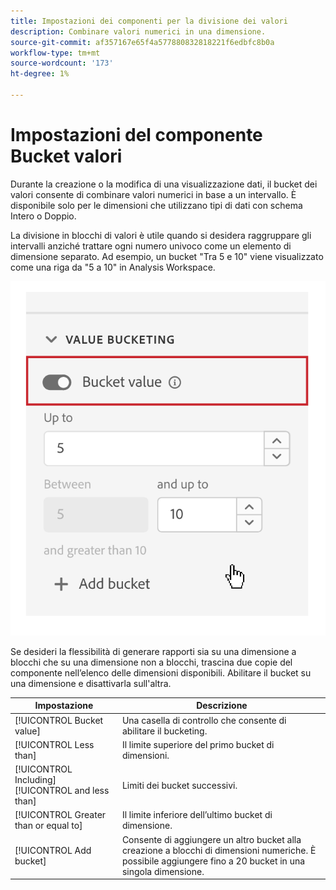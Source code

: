 ```yaml
---
title: Impostazioni dei componenti per la divisione dei valori
description: Combinare valori numerici in una dimensione.
source-git-commit: af357167e65f4a577880832818221f6edbfc8b0a
workflow-type: tm+mt
source-wordcount: '173'
ht-degree: 1%

---
```



# Impostazioni del componente Bucket valori

Durante la creazione o la modifica di una visualizzazione dati, il bucket dei valori consente di combinare valori numerici in base a un intervallo. È disponibile solo per le dimensioni che utilizzano tipi di dati con schema Intero o Doppio.

La divisione in blocchi di valori è utile quando si desidera raggruppare gli intervalli anziché trattare ogni numero univoco come un elemento di dimensione separato. Ad esempio, un bucket &quot;Tra 5 e 10&quot; viene visualizzato come una riga da &quot;5 a 10&quot; in Analysis Workspace.

![Bucketing dei valori](../assets/value-bucketing.png)

Se desideri la flessibilità di generare rapporti sia su una dimensione a blocchi che su una dimensione non a blocchi, trascina due copie del componente nell’elenco delle dimensioni disponibili. Abilitare il bucket su una dimensione e disattivarla sull&#39;altra.

| Impostazione | Descrizione |
| --- | --- |
| [!UICONTROL Bucket value] | Una casella di controllo che consente di abilitare il bucketing. |
| [!UICONTROL Less than] | Il limite superiore del primo bucket di dimensioni. |
| [!UICONTROL Including] [!UICONTROL and less than] | Limiti dei bucket successivi. |
| [!UICONTROL Greater than or equal to] | Il limite inferiore dell’ultimo bucket di dimensione. |
| [!UICONTROL Add bucket] | Consente di aggiungere un altro bucket alla creazione a blocchi di dimensioni numeriche. È possibile aggiungere fino a 20 bucket in una singola dimensione. |
